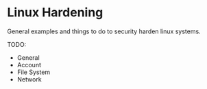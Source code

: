 # Linux Hardening
General examples and things to do to security harden linux systems. 

TODO:
- General 
- Account
- File System
- Network 